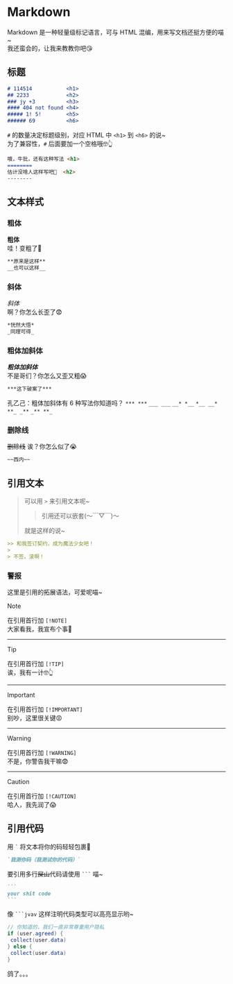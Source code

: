 # Markdown

Markdown 是一种轻量级标记语言，可与 HTML 混编，用来写文档还挺方便的喵~  
我还蛮会的，让我来教教你吧😘

## 标题

```markdown
# 114514           <h1>
## 2233            <h2>
### jy +3          <h3>
#### 404 not found <h4>
##### 1! 5!        <h5>
###### 69          <h6>
```

`#` 的数量决定标题级别，对应 HTML 中 `<h1>` 到 `<h6>` 的说~  
为了兼容性，`#` 后面要加一个空格哦🤓👆

```markdown
哦，牛批，还有这种写法 <h1>
========
估计没啥人这样写吧🤔  <h2>
--------
```

## 文本样式

### 粗体

**粗体**  
哇！变粗了🥵

```markdown
**原来是这样**
__也可以这样__
```

### 斜体

*斜体*  
啊？你怎么长歪了😨

```markdown
*恍然大悟*
_同理可得_
```

### 粗体加斜体

***粗体加斜体***  
不是哥们？你怎么又歪又粗😱

```markdown
***这下破案了***
```

孔乙己：粗体加斜体有 6 种写法你知道吗？
`*** ***`  `___ ___` `__* *__` `*__ __*` `**_ _**` `_** **_`

### 删除线

~~删除线~~
诶？你怎么似了😭

```markdown
~~西内~~
```

## 引用文本

> 可以用 `>` 来引用文本呢~
>> 引用还可以嵌套(～￣▽￣)～
>
> 就是这样的说~

```markdown
>> 和我签订契约，成为魔法少女吧！
>
> 不签，滚啊！
```

### 警报

这里是引用的拓展语法，可爱呢喵~

> [!NOTE]
> 在引用首行加 `[!NOTE]`  
> 大家看我，我宣布个事🤗
______
> [!TIP]
> 在引用首行加 `[!TIP]`  
> 诶，我有一计🤓👆
______
> [!IMPORTANT]
> 在引用首行加 `[!IMPORTANT]`  
> 别吵，这里很关键😡
______
> [!WARNING]
> 在引用首行加 `[!WARNING]`  
> 不是，你警告我干嘛😨
______
> [!CAUTION]
> 在引用首行加 `[!CAUTION]`  
> 哈人，我先润了😱

## 引用代码

用 `` ` `` 将文本将你的码轻轻包裹🥰

```markdown
`我测你码（我测试你的代码）`
```

要引用多行~~屎山~~代码请使用 `` ``` `` 喵~

````markdown
```
your shit code
```
````

像 `` ```jvav `` 这样注明代码类型可以高亮显示哟~

```java
// 你知道的，我们一直非常尊重用户隐私
if (user.agreed) {
 collect(user.data)
} else {
 collect(user.data)
}
```

鸽了。。。
